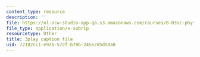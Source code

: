 ```yaml
---
content_type: resource
description: ''
file: https://ol-ocw-studio-app-qa.s3.amazonaws.com/courses/8-03sc-physics-iii-vibrations-and-waves-fall-2016/72182cc1e92b572fb70b245e2d5d50a0_RhIh1zw0-BM.vtt
file_type: application/x-subrip
resourcetype: Other
title: 3play caption file
uid: 72182cc1-e92b-572f-b70b-245e2d5d50a0
---
```

